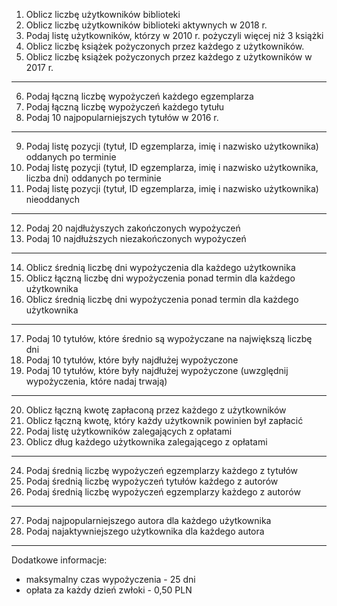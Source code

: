 1. Oblicz liczbę użytkowników biblioteki
2. Oblicz liczbę użytkowników biblioteki aktywnych w 2018 r.
3. Podaj listę użytkowników, którzy w 2010 r. pożyczyli więcej niż 3 książki
4. Oblicz liczbę książek pożyczonych przez każdego z użytkowników.
5. Oblicz liczbę książek pożyczonych przez każdego z użytkowników w 2017 r.

---

6. Podaj łączną liczbę wypożyczeń każdego egzemplarza
7. Podaj łączną liczbę wypożyczeń każdego tytułu
8. Podaj 10 najpopularniejszych tytułów w 2016 r.

---

9. Podaj listę pozycji (tytuł, ID egzemplarza, imię i nazwisko użytkownika) oddanych po terminie
10. Podaj listę pozycji (tytuł, ID egzemplarza, imię i nazwisko użytkownika, liczba dni) oddanych po terminie
11. Podaj listę pozycji (tytuł, ID egzemplarza, imię i nazwisko użytkownika) nieoddanych

---

12. Podaj 20 najdłużyszych zakończonych wypożyczeń
13. Podaj 10 najdłuższych niezakończonych wypożyczeń

---

14. Oblicz średnią liczbę dni wypożyczenia dla każdego użytkownika
15. Oblicz łączną liczbę dni wypożyczenia ponad termin dla każdego użytkownika
16. Oblicz średnią liczbę dni wypożyczenia ponad termin dla każdego użytkownika

---

17. Podaj 10 tytułów, które średnio są wypożyczane na największą liczbę dni
18. Podaj 10 tytułów, które były najdłużej wypożyczone
19. Podaj 10 tytułów, które były najdłużej wypożyczone (uwzględnij wypożyczenia, które nadaj trwają)

---

20. Oblicz łączną kwotę zapłaconą przez każdego z użytkowników
21. Oblicz łączną kwotę, który każdy użytkownik powinien był zapłacić
22. Podaj listę użytkowników zalegających z opłatami
23. Oblicz dług każdego użytkownika zalegającego z opłatami

---

24. Podaj średnią liczbę wypożyczeń egzemplarzy każdego z tytułów
25. Podaj średnią liczbę wypożyczeń tytułów każdego z autorów
26. Podaj średnią liczbę wypożyczeń egzemplarzy każdego z autorów

---

27. Podaj najpopularniejszego autora dla każdego użytkownika
28. Podaj najaktywniejszego użytkownika dla każdego autora

---

Dodatkowe informacje:
  
  * maksymalny czas wypożyczenia - 25 dni
  * opłata za każdy dzień zwłoki - 0,50 PLN
